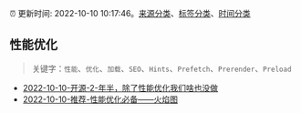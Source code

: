 :alarm_clock: 更新时间: 2022-10-10 10:17:46。[来源分类](../README.md)、[标签分类](../TAGS.md)、[时间分类](../TIMELINE.md)

## 性能优化


> 关键字：`性能`、`优化`、`加载`、`SEO`、`Hints`、`Prefetch`、`Prerender`、`Preload`



- [2022-10-10-开源-2-年半，除了性能优化我们啥也没做](https://toutiao.io/k/swk2aqc) 
- [2022-10-10-推荐-性能优化必备——火焰图](https://toutiao.io/k/azf7ub6) 